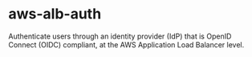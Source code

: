 # aws-alb-auth
Authenticate users through an identity provider (IdP) that is OpenID Connect (OIDC) compliant, at the AWS Application Load Balancer level.
